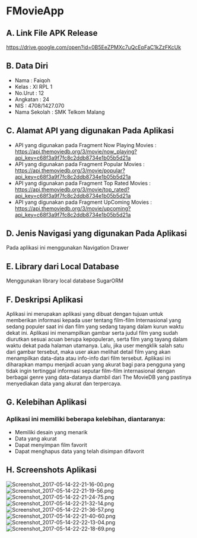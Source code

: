 # FMovieApp

## A. Link File APK Release
https://drive.google.com/open?id=0B5EeZPMXc7uQcEpFaC1kZzFKcUk

## B. Data Diri
- Nama  : Faiqoh
- Kelas : XI RPL 1
- No.Urut : 12
- Angkatan : 24
- NIS   : 4708/1427.070
- Nama Sekolah : SMK Telkom Malang

## C. Alamat API yang digunakan Pada Aplikasi
- API yang digunakan pada Fragment Now Playing Movies : https://api.themoviedb.org/3/movie/now_playing?api_key=c68f3a9f7fc8c2ddb8734e1b05b5d21a
- API yang digunakan pada Fragment Popular Movies : https://api.themoviedb.org/3/movie/popular?api_key=c68f3a9f7fc8c2ddb8734e1b05b5d21a
- API yang digunakan pada Fragment Top Rated Movies : https://api.themoviedb.org/3/movie/top_rated?api_key=c68f3a9f7fc8c2ddb8734e1b05b5d21a
- API yang digunakan pada Fragment UpComing Movies : https://api.themoviedb.org/3/movie/upcoming?api_key=c68f3a9f7fc8c2ddb8734e1b05b5d21a

## D. Jenis Navigasi yang digunakan Pada Aplikasi
Pada aplikasi ini menggunakan Navigation Drawer 

## E. Library dari Local Database 
Menggunakan library local database SugarORM

## F. Deskripsi Aplikasi
Aplikasi ini merupakan aplikasi yang dibuat dengan tujuan untuk memberikan informasi kepada user tentang film-film Internasional yang sedang
populer saat ini dan film yang sedang tayang dalam kurun waktu dekat ini. Aplikasi ini menampilkan gambar serta judul film yang sudah diurutkan 
sesuai acuan berupa kepopuleran, serta film yang tayang dalam waktu dekat pada halaman utamanya. 
Lalu, jika user mengklik salah satu dari gambar tersebut, maka user akan melihat detail film yang akan 
menampilkan data-data atau info-info dari film tersebut. Aplikasi ini diharapkan mampu menjadi acuan yang akurat bagi 
para pengguna yang tidak ingin tertinggal informasi seputar film-film internasional dengan berbagai genre yang 
data-datanya diambil dari The MovieDB yang pastinya menyediakan data yang akurat dan terpercaya.

## G. Kelebihan Aplikasi
### Aplikasi ini memiliki beberapa kelebihan, diantaranya:
- Memiliki desain yang menarik
- Data yang akurat
- Dapat menyimpan film favorit 
- Dapat menghapus data yang telah disimpan difavorit

## H. Screenshots Aplikasi
![Screenshot_2017-05-14-22-21-16-00.png](https://s24.postimg.org/uj9s0jlut/Screenshot_2017-05-14-22-21-16-00.png)
![Screenshot_2017-05-14-22-21-19-56.png](https://s16.postimg.org/t8sc8t1b9/Screenshot_2017-05-14-22-21-19-56.png)
![Screenshot_2017-05-14-22-21-24-75.png](https://s29.postimg.org/pqtrldiuv/Screenshot_2017-05-14-22-21-24-75.png)
![Screenshot_2017-05-14-22-21-32-14.png](https://s12.postimg.org/uoklz4eb1/Screenshot_2017-05-14-22-21-32-14.png)
![Screenshot_2017-05-14-22-21-36-57.png](https://s9.postimg.org/hnypl0i1b/Screenshot_2017-05-14-22-21-36-57.png)
![Screenshot_2017-05-14-22-21-40-60.png](https://s4.postimg.org/4tsrbad2l/Screenshot_2017-05-14-22-21-40-60.png)
![Screenshot_2017-05-14-22-22-13-04.png](https://s11.postimg.org/c7shqmjdv/Screenshot_2017-05-14-22-22-13-04.png)
![Screenshot_2017-05-14-22-22-18-69.png](https://s27.postimg.org/nkpwl2z6b/Screenshot_2017-05-14-22-22-18-69.png)
